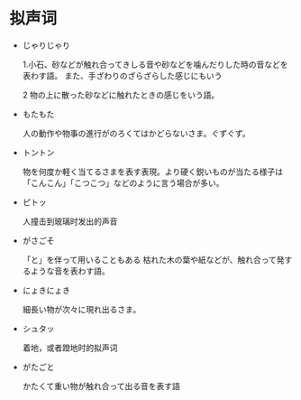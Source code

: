 # 拟声词


- じゃりじゃり
    
    1.小石、砂などが触れ合ってきしる音や砂などを噛んだりした時の音などを表わす語。 また、手ざわりのざらざらした感じにもいう
    
    2 物の上に散った砂などに触れたときの感じをいう語。


- もたもた
    
    人の動作や物事の進行がのろくてはかどらないさま。ぐずぐず。

- トントン
    
    物を何度か軽く当てるさまを表す表現。より硬く鋭いものが当たる様子は「こんこん」「こつこつ」などのように言う場合が多い。

- ピトッ
    
    人撞击到玻璃时发出的声音

- がさごそ
    
    「と」を伴って用いることもある  枯れた木の葉や紙などが、触れ合って発するような音を表わす語。

- にょきにょき
    
    細長い物が次々に現れ出るさま。

- シュタッ
    
    着地，或者蹬地时的拟声词

- がたごと
    
    かたくて重い物が触れ合って出る音を表す語